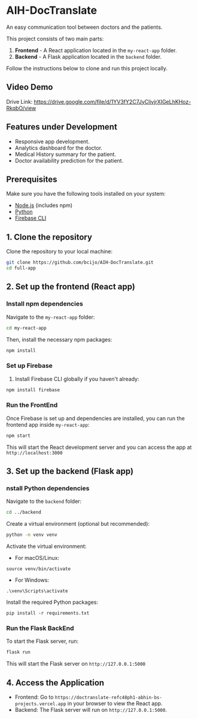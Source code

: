 # AIH-DocTranslate
An easy communication tool between doctors and the patients.

This project consists of two main parts:
1. **Frontend** - A React application located in the `my-react-app` folder.
2. **Backend** - A Flask application located in the `backend` folder.

Follow the instructions below to clone and run this project locally.

## Video Demo
Drive Link: https://drive.google.com/file/d/1YV3fY2C7JyClivjrXIGeLhKHoz-RkqbO/view

## Features under Development

- Responsive app development.
- Analytics dashboard for the doctor.
- Medical History summary for the patient.
- Doctor availability prediction for the patient.

## Prerequisites

Make sure you have the following tools installed on your system:

- [Node.js](https://nodejs.org/) (includes npm)
- [Python](https://www.python.org/)
- [Firebase CLI](https://firebase.google.com/docs/cli)

## 1. Clone the repository

Clone the repository to your local machine:

```bash
git clone https://github.com/bcijo/AIH-DocTranslate.git
cd full-app
```

## 2. Set up the frontend (React app)

### Install npm dependencies
Navigate to the `my-react-app` folder: 

```bash
cd my-react-app
```

Then, install the necessary npm packages:
```bash
npm install
```

### Set up Firebase

1. Install Firebase CLI globally if you haven't already:
```bash
npm install firebase
```

### Run the FrontEnd

Once Firebase is set up and dependencies are installed, you can run the frontend app inside `my-react-app`:
```bash
npm start
```

This will start the React development server and you can access the app at `http://localhost:3000`

## 3. Set up the backend (Flask app)

### nstall Python dependencies

Navigate to the `backend` folder:
```bash
cd ../backend
```

Create a virtual environment (optional but recommended):
```bash
python -m venv venv
```

Activate the virtual environment:

- For macOS/Linux:
```
source venv/bin/activate
```

- For Windows:
```
.\venv\Scripts\activate
```

Install the required Python packages:
```
pip install -r requirements.txt
```

### Run the Flask BackEnd

To start the Flask server, run:

```bash
flask run
```

This will start the Flask server on `http://127.0.0.1:5000`

## 4. Access the Application 
- Frontend: Go to `https://doctranslate-refc48ph1-abhin-bs-projects.vercel.app` in your browser to view the React app. 
- Backend: The Flask server will run on `http://127.0.0.1:5000`.

